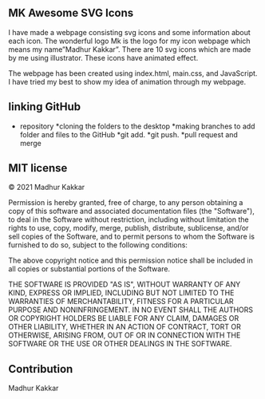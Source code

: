 ## MK Awesome SVG Icons 

I have made a webpage consisting svg icons and some information about each icon.
The wonderful logo Mk is the logo for my icon webpage which means my name”Madhur Kakkar”.
There are 10 svg icons which are made by me using illustrator. These icons have animated effect. 

The webpage has been created using index.html, main.css, and JavaScript.
I have tried my best to show my idea of animation through my webpage.

## linking GitHub 
* repository
*cloning the folders to the desktop 
*making branches to add folder and files to the GitHub 
*git add.
*git push.
*pull request and merge 

## MIT license 
© 2021 Madhur Kakkar

Permission is hereby granted, free of charge, to any person obtaining a copy of this software and associated documentation files (the "Software"), to deal in the Software without restriction, including without limitation the rights to use, copy, modify, merge, publish, distribute, sublicense, and/or sell copies of the Software, and to permit persons to whom the Software is furnished to do so, subject to the following conditions:

The above copyright notice and this permission notice shall be included in all copies or substantial portions of the Software.

THE SOFTWARE IS PROVIDED "AS IS", WITHOUT WARRANTY OF ANY KIND, EXPRESS OR IMPLIED, INCLUDING BUT NOT LIMITED TO THE WARRANTIES OF MERCHANTABILITY, FITNESS FOR A PARTICULAR PURPOSE AND NONINFRINGEMENT. IN NO EVENT SHALL THE AUTHORS OR COPYRIGHT HOLDERS BE LIABLE FOR ANY CLAIM, DAMAGES OR OTHER LIABILITY, WHETHER IN AN ACTION OF CONTRACT, TORT OR OTHERWISE, ARISING FROM, OUT OF OR IN CONNECTION WITH THE SOFTWARE OR THE USE OR OTHER DEALINGS IN THE SOFTWARE.



## Contribution
Madhur Kakkar
